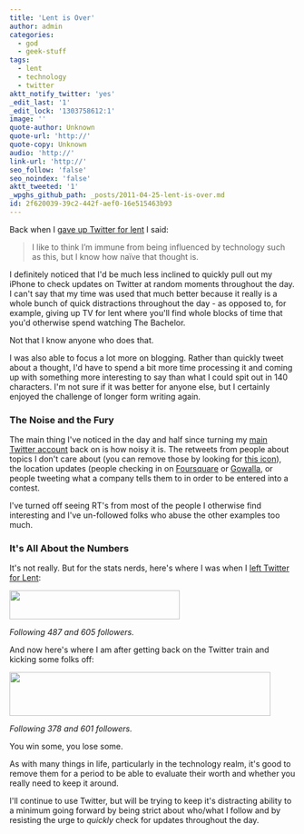 ```yaml
---
title: 'Lent is Over'
author: admin
categories:
  - god
  - geek-stuff
tags:
  - lent
  - technology
  - twitter
aktt_notify_twitter: 'yes'
_edit_last: '1'
_edit_lock: '1303758612:1'
image: ''
quote-author: Unknown
quote-url: 'http://'
quote-copy: Unknown
audio: 'http://'
link-url: 'http://'
seo_follow: 'false'
seo_noindex: 'false'
aktt_tweeted: '1'
_wpghs_github_path: _posts/2011-04-25-lent-is-over.md
id: 2f620039-39c2-442f-aef0-16e515463b93
---
```

<p>Back when I <a href="/2011/03/08/giving-up-twitter-for-lent/">gave up Twitter for lent</a> I said:</p>
<blockquote><p>I like to think I’m immune from being influenced by technology such as this, but I know how naïve that thought is.</p></blockquote>
<p>I definitely noticed that I'd be much less inclined to quickly pull out my iPhone to check updates on Twitter at random moments throughout the day. I can't say that my time was used that much better because it really is a whole bunch of quick distractions throughout the day - as opposed to, for example, giving up TV for lent where you'll find whole blocks of time that you'd otherwise spend watching The Bachelor.</p>
<p>Not that I know anyone who does that.</p>
<p>I was also able to focus a lot more on blogging. Rather than quickly tweet about a thought, I'd have to spend a bit more time processing it and coming up with something more interesting to say than what I could spit out in 140 characters. I'm not sure if it was better for anyone else, but I certainly enjoyed the challenge of longer form writing again.</p>
<h3>The Noise and the Fury</h3>
<p>The main thing I've noticed in the day and half since turning my <a href="http://www.twitter.com/ichris">main Twitter account</a> back on is how noisy it is. The retweets from people about topics I don't care about (you can remove those by looking for <a href="http://d.pr/mfs9">this icon</a>), the location updates (people checking in on <a href="http://foursquare.com/">Foursquare</a> or <a href="http://gowalla.com/">Gowalla</a>, or people tweeting what a company tells them to in order to be entered into a contest.</p>
<p>I've turned off seeing RT's from most of the people I otherwise find interesting and I've un-followed folks who abuse the other examples too much.</p>
<h3>It's All About the Numbers</h3>
<p>It's not really. But for the stats nerds, here's where I was when I <a href="/2011/03/08/giving-up-twitter-for-lent/">left Twitter for Lent</a>:</p>
<p><a href="https://chrisenns.com/wp-content/uploads/2011/03/twitteraccountdetails.jpg"><img src="https://chrisenns.com/wp-content/uploads/2011/03/twitteraccountdetails-300x51.jpg" alt="" title="twitteraccountdetails" width="300" height="51" class="aligncenter size-medium wp-image-19368" /></a></p>
<p><em>Following 487 and 605 followers.</em></p>
<p>And now here's where I am after getting back on the Twitter train and kicking some folks off:</p>
<p><img src="https://chrisenns.com/wp-content/uploads/2011/04/twitterafterlent.jpg" alt="" title="twitterafterlent" width="460" height="77" class="aligncenter size-full wp-image-19491" /></p>
<p><em>Following 378 and 601 followers.</em></p>
<p>You win some, you lose some.</p>
<p>As with many things in life, particularly in the technology realm, it's good to remove them for a period to be able to evaluate their worth and whether you really need to keep it around.</p>
<p>I'll continue to use Twitter, but will be trying to keep it's distracting ability to a minimum going forward by being strict about who/what I follow and by resisting the urge to <em>quickly</em> check for updates throughout the day.</p>
